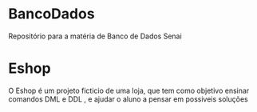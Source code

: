 # BancoDados
Repositório para a matéria de Banco de Dados Senai

# Eshop

O Eshop é um projeto ficticio de uma loja, que tem como objetivo ensinar comandos DML e DDL , e ajudar o aluno a pensar em possiveis soluções
